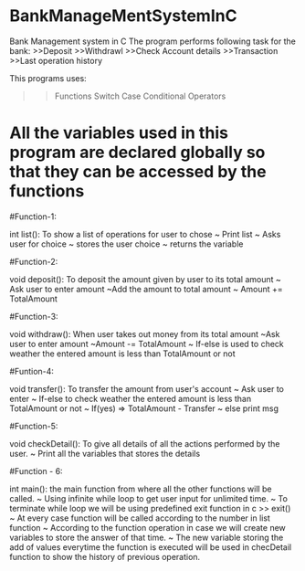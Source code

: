 # BankManageMentSystemInC
Bank Management system in C
The program performs following task for the bank:
    >>Deposit
    >>Withdrawl
    >>Check Account details
    >>Transaction
    >>Last operation history
    
This programs uses:
>> Functions
>> Switch Case
>> Conditional Operators


# All the variables used in this program are declared globally so that they can be accessed by the functions

#Function-1:

int list(): To show a list of operations for user to chose
        ~ Print list
        ~ Asks user for choice
        ~ stores the user choice
        ~ returns the variable
       
    
#Function-2:

void deposit(): To deposit the amount given by user to its total amount
            ~ Ask user to enter amount
            ~Add the amount to total amount
            ~ Amount += TotalAmount
            
#Function-3:

void withdraw(): When user takes out money from its total amount
            ~Ask user to enter amount
            ~Amount -= TotalAmount
            ~ If-else is used to check weather the entered amount is less than TotalAmount or not
            
#Funtion-4:

void transfer(): To transfer the amount from user's account
               ~ Ask user to enter
               ~ If-else to check weather the entered amount is less than TotalAmount or not
               ~ If(yes) => TotalAmount - Transfer
               ~ else print msg
               
 #Function-5:
 
 void checkDetail(): To give all details of all the actions performed by the user.
                 ~ Print all the variables that stores the details
                 
                 
 #Function - 6:
 
 int main(): the main function from where all the other functions will be called.
                ~ Using infinite while loop to get user input for unlimited time.
                ~ To terminate while loop we will be using predefined exit function in c >> exit()
                ~ At every case function will be called according to the number in list function
                ~ According to the function operation in case we will create new variables to store the answer of that time.
                ~ The new variable storing the add of values everytime the function is executed will be used in checDetail function to show the history of previous operation.
                
                

 

    
  
 
